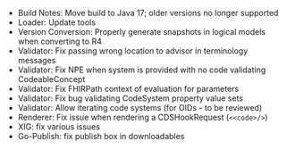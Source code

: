 
* Build Notes: Move build to Java 17; older versions no longer supported
* Loader: Update tools
* Version Conversion: Properly generate snapshots in logical models when converting to R4
* Validator: Fix passing wrong location to advisor in terminology messages
* Validator: Fix NPE when system is provided with no code validating CodeableConcept
* Validator: Fix FHIRPath context of evaluation for parameters 
* Validator: Fix bug validating CodeSystem property value sets
* Validator: Allow iterating code systems (for OIDs - to be reviewed)
* Renderer: Fix issue when rendering a CDSHookRequest (`<<code>/>`)
* XIG: fix various issues 
* Go-Publish: fix publish box in downloadables
